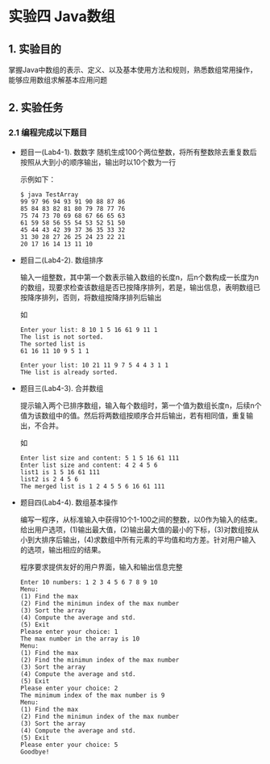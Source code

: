 # 实验四 Java数组

## 1. 实验目的

掌握Java中数组的表示、定义、以及基本使用方法和规则，熟悉数组常用操作，能够应用数组求解基本应用问题

## 2. 实验任务
### 2.1 编程完成以下题目

* 题目一(Lab4-1). 数数字
  随机生成100个两位整数，将所有整数除去重复数后按照从大到小的顺序输出，输出时以10个数为一行

  示例如下：

  ```shell
  $ java TestArray
  99 97 96 94 93 91 90 88 87 86
  85 84 83 82 81 80 79 78 77 76
  75 74 73 70 69 68 67 66 65 63
  61 59 58 56 55 54 53 52 51 50
  45 44 43 42 39 37 36 35 33 32
  31 30 28 27 26 25 24 23 22 21
  20 17 16 14 13 11 10
  ```

* 题目二(Lab4-2). 数组排序

  输入一组整数，其中第一个数表示输入数组的长度n，后n个数构成一长度为n的数组，现要求检查该数组是否已按降序排列，若是，输出信息，表明数组已按降序排列，否则，将数组按降序排列后输出

  如

  ```shell
  Enter your list: 8 10 1 5 16 61 9 11 1
  The list is not sorted.
  The sorted list is 
  61 16 11 10 9 5 1 1
  ```

  ```shell
  Enter your list: 10 21 11 9 7 5 4 4 3 1 1
  THe list is already sorted.
  ```

* 题目三(Lab4-3). 合并数组
  
  提示输入两个已排序数组，输入每个数组时，第一个值为数组长度n，后续n个值为该数组中的值。然后将两数组按顺序合并后输出，若有相同值，重复输出，不合并。

  如

  ```shell
  Enter list size and content: 5 1 5 16 61 111
  Enter list size and content: 4 2 4 5 6
  list1 is 1 5 16 61 111
  list2 is 2 4 5 6
  The merged list is 1 2 4 5 5 6 16 61 111
  ```



* 题目四(Lab4-4). 数组基本操作
  
  编写一程序，从标准输入中获得10个1-100之间的整数，以0作为输入的结束。给出用户选项，(1)输出最大值，(2)输出最大值的最小的下标，(3)对数组按从小到大排序后输出，(4)求数组中所有元素的平均值和均方差。针对用户输入的选项，输出相应的结果。
  
  程序要求提供友好的用户界面，输入和输出信息完整
  
  ```shell
  Enter 10 numbers: 1 2 3 4 5 6 7 8 9 10
  Menu:
  (1) Find the max
  (2) Find the minimun index of the max number
  (3) Sort the array
  (4) Compute the average and std.
  (5) Exit
  Please enter your choice: 1
  The max number in the array is 10
  Menu:
  (1) Find the max
  (2) Find the minimun index of the max number
  (3) Sort the array
  (4) Compute the average and std.
  (5) Exit
  Please enter your choice: 2
  The minimum index of the max number is 9
  Menu:
  (1) Find the max
  (2) Find the minimun index of the max number
  (3) Sort the array
  (4) Compute the average and std.
  (5) Exit
  Please enter your choice: 5
  Goodbye!
  ```